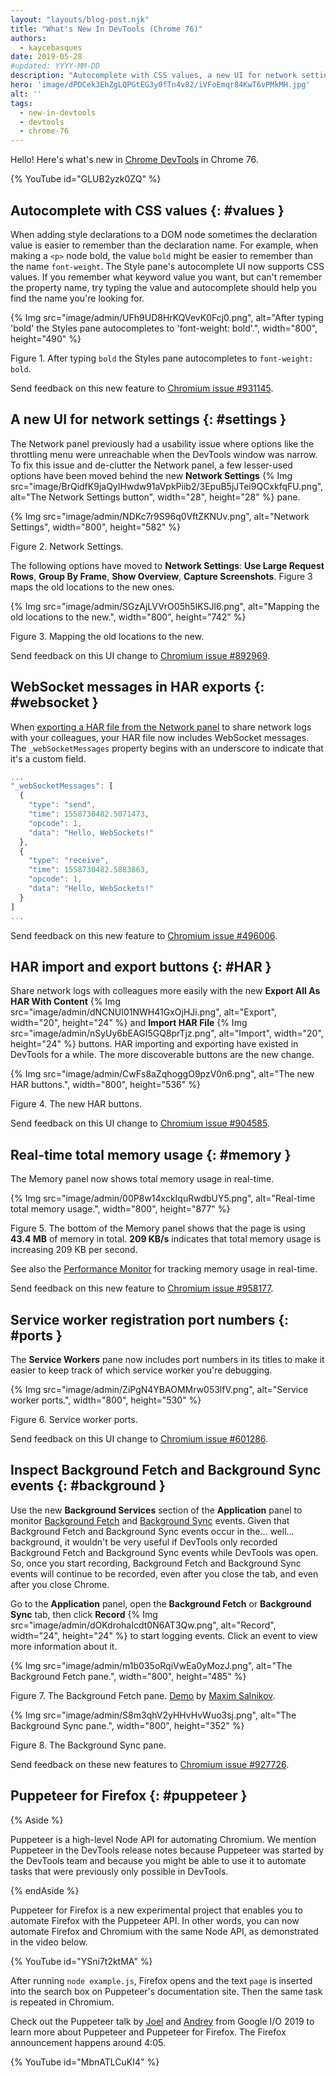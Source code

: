 ```yaml
---
layout: "layouts/blog-post.njk"
title: "What's New In DevTools (Chrome 76)"
authors:
  - kaycebasques
date: 2019-05-28
#updated: YYYY-MM-DD
description: "Autocomplete with CSS values, a new UI for network settings, and more."
hero: 'image/dPDCek3EhZgLQPGtEG3y0fTn4v82/iVFoEmqr84KwT6vPMkMH.jpg'
alt: ''
tags:
  - new-in-devtools
  - devtools
  - chrome-76
---
```


Hello! Here's what's new in [Chrome DevTools][1] in Chrome 76.

{% YouTube id="GLUB2yzk0ZQ" %}

## Autocomplete with CSS values {: #values }

When adding style declarations to a DOM node sometimes the declaration value is easier to remember
than the declaration name. For example, when making a `<p>` node bold, the value `bold` might be
easier to remember than the name `font-weight`. The Style pane's autocomplete UI now supports CSS
values. If you remember what keyword value you want, but can't remember the property name, try
typing the value and autocomplete should help you find the name you're looking for.

{% Img src="image/admin/UFh9UD8HrKQVevK0Fcj0.png", alt="After typing 'bold' the Styles pane autocompletes to 'font-weight: bold'.", width="800", height="490" %}

Figure 1. After typing `bold` the Styles pane autocompletes to `font-weight: bold`.

Send feedback on this new feature to [Chromium issue #931145][2].

## A new UI for network settings {: #settings }

The Network panel previously had a usability issue where options like the throttling menu were
unreachable when the DevTools window was narrow. To fix this issue and de-clutter the Network panel,
a few lesser-used options have been moved behind the new **Network Settings** 
{% Img src="image/BrQidfK9jaQyIHwdw91aVpkPiib2/3EpuB5jJTei9QCxkfqFU.png", alt="The Network Settings button", width="28", height="28" %}
pane.

{% Img src="image/admin/NDKc7r9S96q0VftZKNUv.png", alt="Network Settings", width="800", height="582" %}

Figure 2. Network Settings.

The following options have moved to **Network Settings**: **Use Large Request Rows**, **Group By
Frame**, **Show Overview**, **Capture Screenshots**. Figure 3 maps the old locations to the new
ones.

{% Img src="image/admin/SGzAjLVVrO05h5IKSJl6.png", alt="Mapping the old locations to the new.", width="800", height="742" %}

Figure 3. Mapping the old locations to the new.

Send feedback on this UI change to [Chromium issue #892969][3].

## WebSocket messages in HAR exports {: #websocket }

When [exporting a HAR file from the Network panel][4] to share network logs with your colleagues,
your HAR file now includes WebSocket messages. The `_webSocketMessages` property begins with an
underscore to indicate that it's a custom field.

```js
...
"_webSocketMessages": [
  {
    "type": "send",
    "time": 1558730482.5071473,
    "opcode": 1,
    "data": "Hello, WebSockets!"
  },
  {
    "type": "receive",
    "time": 1558730482.5883863,
    "opcode": 1,
    "data": "Hello, WebSockets!"
  }
]
...
```

Send feedback on this new feature to [Chromium issue #496006][5].

## HAR import and export buttons {: #HAR }

Share network logs with colleagues more easily with the new **Export All As HAR With Content**
{% Img src="image/admin/dNCNUI01NWH41GxOjHJi.png", alt="Export", width="20", height="24" %} and **Import HAR File**
{% Img src="image/admin/nSyUy6bEAGI5GQ8prTjz.png", alt="Import", width="20", height="24" %} buttons. HAR importing and exporting
have existed in DevTools for a while. The more discoverable buttons are the new change.

{% Img src="image/admin/CwFs8aZqhoggO9pzV0n6.png", alt="The new HAR buttons.", width="800", height="536" %}

Figure 4. The new HAR buttons.

Send feedback on this UI change to [Chromium issue #904585][6].

## Real-time total memory usage {: #memory }

The Memory panel now shows total memory usage in real-time.

{% Img src="image/admin/00P8w14xckIquRwdbUY5.png", alt="Real-time total memory usage.", width="800", height="877" %}

Figure 5. The bottom of the Memory panel shows that the page is using **43.4 MB** of memory in
total. **209 KB/s** indicates that total memory usage is increasing 209 KB per second.

See also the [Performance Monitor][7] for tracking memory usage in real-time.

Send feedback on this new feature to [Chromium issue #958177][8].

## Service worker registration port numbers {: #ports }

The **Service Workers** pane now includes port numbers in its titles to make it easier to keep track
of which service worker you're debugging.

{% Img src="image/admin/ZiPgN4YBAOMMrw053lfV.png", alt="Service worker ports.", width="800", height="530" %}

Figure 6. Service worker ports.

Send feedback on this UI change to [Chromium issue #601286][9].

## Inspect Background Fetch and Background Sync events {: #background }

Use the new **Background Services** section of the **Application** panel to monitor [Background
Fetch][10] and [Background Sync][11] events. Given that Background Fetch and Background Sync events
occur in the... well... background, it wouldn't be very useful if DevTools only recorded Background
Fetch and Background Sync events while DevTools was open. So, once you start recording, Background
Fetch and Background Sync events will continue to be recorded, even after you close the tab, and
even after you close Chrome.

Go to the **Application** panel, open the **Background Fetch** or **Background Sync** tab, then
click **Record** {% Img src="image/admin/dOKdrohaIcdt0N6AT3Qw.png", alt="Record", width="24", height="24" %} to start logging
events. Click an event to view more information about it.

{% Img src="image/admin/m1b035oRqiVwEa0yMozJ.png", alt="The Background Fetch pane.", width="800", height="485" %}

Figure 7. The Background Fetch pane. [Demo][12] by [Maxim Salnikov][13].

{% Img src="image/admin/S8m3qhV2yHHvHvWuo3sj.png", alt="The Background Sync pane.", width="800", height="352" %}

Figure 8. The Background Sync pane.

Send feedback on these new features to [Chromium issue #927726][14].

## Puppeteer for Firefox {: #puppeteer }

{% Aside %}

Puppeteer is a high-level Node API for automating Chromium. We mention Puppeteer in the DevTools
release notes because Puppeteer was started by the DevTools team and because you might be able to
use it to automate tasks that were previously only possible in DevTools.

{% endAside %}

Puppeteer for Firefox is a new experimental project that enables you to automate Firefox with the
Puppeteer API. In other words, you can now automate Firefox and Chromium with the same Node API, as
demonstrated in the video below.

{% YouTube id="YSni7t2ktMA" %}

After running `node example.js`, Firefox opens and the text `page` is inserted into the search box
on Puppeteer's documentation site. Then the same task is repeated in Chromium.

Check out the Puppeteer talk by [Joel][15] and [Andrey][16] from Google I/O 2019 to learn more about
Puppeteer and Puppeteer for Firefox. The Firefox announcement happens around 4:05.

{% YouTube id="MbnATLCuKI4" %}

[1]: /docs/devtools
[2]: https://crbug.com/931145
[3]: https://crbug.com/892969
[4]: #HAR
[5]: https://crbug.com/496006
[6]: https://crbug.com/904585
[7]: /blog/new-in-devtools-64#perf-monitor
[8]: https://crbug.com/958177
[9]: https://crbug.com/601286
[10]:
  https://medium.com/google-developer-experts/background-fetch-api-get-ready-to-use-it-69cca522cd8f
[11]: https://developers.google.com/web/updates/2015/12/background-sync
[12]: https://background-fetch.glitch.me
[13]: https://twitter.com/webmaxru
[14]: https://crbug.com/927726
[15]: https://twitter.com/joeleinbinder
[16]: https://twitter.com/aslushnikov
